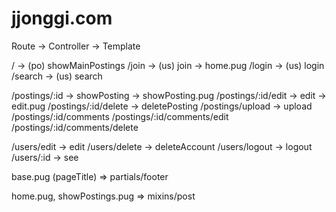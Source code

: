# jjonggi.com

Route -> Controller -> Template

<!-- globalRouter -->

/ -> (po) showMainPostings
/join -> (us) join -> home.pug
/login -> (us) login
/search -> (us) search

<!-- postingsRouter -->

/postings/:id -> showPosting -> showPosting.pug
/postings/:id/edit -> edit -> edit.pug
/postings/:id/delete -> deletePosting
/postings/upload -> upload
/postings/:id/comments
/postings/:id/comments/edit
/postings/:id/comments/delete

<!-- userRouter -->

/users/edit -> edit
/users/delete -> deleteAccount
/users/logout -> logout
/users/:id -> see

<!-- templates -->

base.pug (pageTitle)
=> partials/footer

home.pug, showPostings.pug
=> mixins/post

